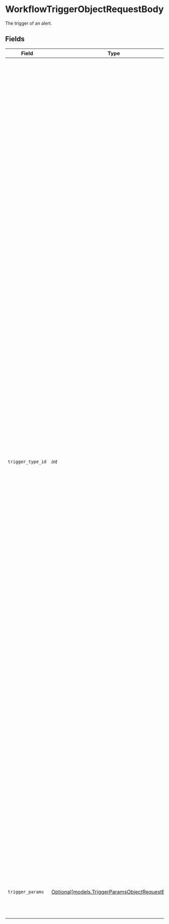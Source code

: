 # WorkflowTriggerObjectRequestBody

The trigger of an alert.


## Fields

| Field                                                                                                                                                                                                                                                                                                                                                                                                                                                                                                                                                                                                                                                                                                                                                                                                                                                                                                                                                                                                                                                                                                                                                                                                                                               | Type                                                                                                                                                                                                                                                                                                                                                                                                                                                                                                                                                                                                                                                                                                                                                                                                                                                                                                                                                                                                                                                                                                                                                                                                                                                | Required                                                                                                                                                                                                                                                                                                                                                                                                                                                                                                                                                                                                                                                                                                                                                                                                                                                                                                                                                                                                                                                                                                                                                                                                                                            | Description                                                                                                                                                                                                                                                                                                                                                                                                                                                                                                                                                                                                                                                                                                                                                                                                                                                                                                                                                                                                                                                                                                                                                                                                                                         | Example                                                                                                                                                                                                                                                                                                                                                                                                                                                                                                                                                                                                                                                                                                                                                                                                                                                                                                                                                                                                                                                                                                                                                                                                                                             |
| --------------------------------------------------------------------------------------------------------------------------------------------------------------------------------------------------------------------------------------------------------------------------------------------------------------------------------------------------------------------------------------------------------------------------------------------------------------------------------------------------------------------------------------------------------------------------------------------------------------------------------------------------------------------------------------------------------------------------------------------------------------------------------------------------------------------------------------------------------------------------------------------------------------------------------------------------------------------------------------------------------------------------------------------------------------------------------------------------------------------------------------------------------------------------------------------------------------------------------------------------- | --------------------------------------------------------------------------------------------------------------------------------------------------------------------------------------------------------------------------------------------------------------------------------------------------------------------------------------------------------------------------------------------------------------------------------------------------------------------------------------------------------------------------------------------------------------------------------------------------------------------------------------------------------------------------------------------------------------------------------------------------------------------------------------------------------------------------------------------------------------------------------------------------------------------------------------------------------------------------------------------------------------------------------------------------------------------------------------------------------------------------------------------------------------------------------------------------------------------------------------------------- | --------------------------------------------------------------------------------------------------------------------------------------------------------------------------------------------------------------------------------------------------------------------------------------------------------------------------------------------------------------------------------------------------------------------------------------------------------------------------------------------------------------------------------------------------------------------------------------------------------------------------------------------------------------------------------------------------------------------------------------------------------------------------------------------------------------------------------------------------------------------------------------------------------------------------------------------------------------------------------------------------------------------------------------------------------------------------------------------------------------------------------------------------------------------------------------------------------------------------------------------------- | --------------------------------------------------------------------------------------------------------------------------------------------------------------------------------------------------------------------------------------------------------------------------------------------------------------------------------------------------------------------------------------------------------------------------------------------------------------------------------------------------------------------------------------------------------------------------------------------------------------------------------------------------------------------------------------------------------------------------------------------------------------------------------------------------------------------------------------------------------------------------------------------------------------------------------------------------------------------------------------------------------------------------------------------------------------------------------------------------------------------------------------------------------------------------------------------------------------------------------------------------- | --------------------------------------------------------------------------------------------------------------------------------------------------------------------------------------------------------------------------------------------------------------------------------------------------------------------------------------------------------------------------------------------------------------------------------------------------------------------------------------------------------------------------------------------------------------------------------------------------------------------------------------------------------------------------------------------------------------------------------------------------------------------------------------------------------------------------------------------------------------------------------------------------------------------------------------------------------------------------------------------------------------------------------------------------------------------------------------------------------------------------------------------------------------------------------------------------------------------------------------------------- |
| `trigger_type_id`                                                                                                                                                                                                                                                                                                                                                                                                                                                                                                                                                                                                                                                                                                                                                                                                                                                                                                                                                                                                                                                                                                                                                                                                                                   | *int*                                                                                                                                                                                                                                                                                                                                                                                                                                                                                                                                                                                                                                                                                                                                                                                                                                                                                                                                                                                                                                                                                                                                                                                                                                               | :heavy_check_mark:                                                                                                                                                                                                                                                                                                                                                                                                                                                                                                                                                                                                                                                                                                                                                                                                                                                                                                                                                                                                                                                                                                                                                                                                                                  | The id of the trigger type. Reference the following list for the ids:<br/><br/>Ambient Temperature = 1003<br/>DVIR Submitted for Asset = 5005<br/>Driver Recorded = 5027<br/>Training Assignment Due Soon = 8003<br/>Training Assignment Past Due = 8004<br/>Vehicle Speed = 1000<br/>Fuel Level (Percentage) = 1005<br/>Vehicle DEF Level (Percentage) = 1006<br/>Vehicle Battery = 1007<br/>Gateway Unplugged = 1009<br/>Dashcam Disconnected = 1012<br/>Camera Connector Disconnected = 1046<br/>Asset starts moving = 1013<br/>Inside Geofence = 1014<br/>Outside Geofence = 1020<br/>Unassigned Driving = 1016<br/>Driver HOS Violation = 1018<br/>Vehicle Engine Idle = 1019<br/>Asset Engine On = 1021<br/>Asset Engine Off = 1022<br/>Harsh Event = 1023<br/>Scheduled Maintenance = 1024<br/>Scheduled Maintenance by Odometer = 1025<br/>Scheduled Maintenance by Engine Hours = 1026<br/>Out of Route = 1027<br/>GPS Signal Loss = 1032<br/>Cell Signal Loss = 1033<br/>Fault Code = 1029<br/>Tire Faults = 1043<br/>Gateway Disconnected = 1030<br/>Panic Button = 1034<br/>Tampering Detected = 1045<br/>If vehicle is severely speeding (as defined by your organization) = 5022<br/>Driver Document Submitted = 5009<br/>Driver App Sign In = 5012<br/>Driver App Sign Out = 5013<br/>Geofence Entry = 5016<br/>Geofence Exit = 5017<br/>Route Stop ETA Alert = 5018<br/>Scheduled Date And Time = 8001<br/> | 1000                                                                                                                                                                                                                                                                                                                                                                                                                                                                                                                                                                                                                                                                                                                                                                                                                                                                                                                                                                                                                                                                                                                                                                                                                                                |
| `trigger_params`                                                                                                                                                                                                                                                                                                                                                                                                                                                                                                                                                                                                                                                                                                                                                                                                                                                                                                                                                                                                                                                                                                                                                                                                                                    | [Optional[models.TriggerParamsObjectRequestBody]](../models/triggerparamsobjectrequestbody.md)                                                                                                                                                                                                                                                                                                                                                                                                                                                                                                                                                                                                                                                                                                                                                                                                                                                                                                                                                                                                                                                                                                                                                      | :heavy_minus_sign:                                                                                                                                                                                                                                                                                                                                                                                                                                                                                                                                                                                                                                                                                                                                                                                                                                                                                                                                                                                                                                                                                                                                                                                                                                  | The trigger type specific details. Only the field that corresponds to the trigger type is filled in.                                                                                                                                                                                                                                                                                                                                                                                                                                                                                                                                                                                                                                                                                                                                                                                                                                                                                                                                                                                                                                                                                                                                                |                                                                                                                                                                                                                                                                                                                                                                                                                                                                                                                                                                                                                                                                                                                                                                                                                                                                                                                                                                                                                                                                                                                                                                                                                                                     |